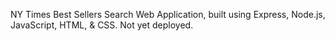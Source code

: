 NY Times Best Sellers Search Web Application, built using Express, Node.js, JavaScript, HTML, & CSS. Not yet deployed.
